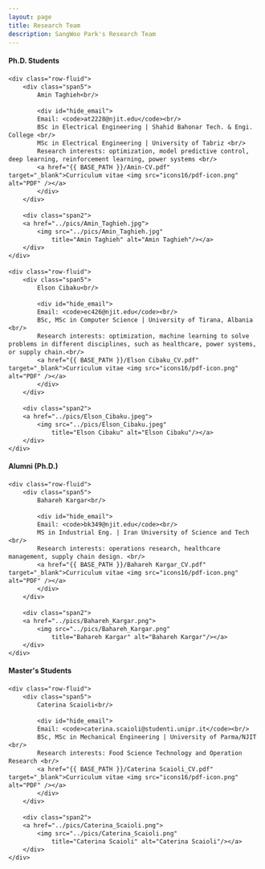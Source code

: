 ```yaml
---
layout: page
title: Research Team 
description: SangWoo Park's Research Team 
---
```


<div class="container">
<h4><a name="phd"></a>Ph.D. Students</h4>

	<div class="row-fluid">
        <div class="span5">
            Amin Taghieh<br/>

            <div id="hide_email">
            Email: <code>at2228@njit.edu</code><br/>
			BSc in Electrical Engineering | Shahid Bahonar Tech. & Engi. College <br/> 
			MSc in Electrical Engineering | University of Tabriz <br/>
			Research interests: optimization, model predictive control, deep learning, reinforcement learning, power systems <br/>
            <a href="{{ BASE_PATH }}/Amin-CV.pdf" target="_blank">Curriculum vitae <img src="icons16/pdf-icon.png" alt="PDF" /></a>
            </div>
        </div>	

        <div class="span2">
		<a href="../pics/Amin_Taghieh.jpg">
			<img src="../pics/Amin_Taghieh.jpg"
				title="Amin Taghieh" alt="Amin Taghieh"/></a>
		</div>
    </div>
	
    <div class="row-fluid">
        <div class="span5">
            Elson Cibaku<br/>

            <div id="hide_email">
            Email: <code>ec426@njit.edu</code><br/>
			BSc, MSc in Computer Science | University of Tirana, Albania <br/>
			Research interests: optimization, machine learning to solve problems in different disciplines, such as healthcare, power systems, or supply chain.<br/>
            <a href="{{ BASE_PATH }}/Elson Cibaku_CV.pdf" target="_blank">Curriculum vitae <img src="icons16/pdf-icon.png" alt="PDF" /></a>
            </div>
        </div>	

        <div class="span2">
		<a href="../pics/Elson_Cibaku.jpeg">
			<img src="../pics/Elson_Cibaku.jpeg"
				title="Elson Cibaku" alt="Elson Cibaku"/></a>
		</div>
    </div>
</div>

<div class="container">
<h4><a name="alumni"></a>Alumni (Ph.D.)</h4>
	
	<div class="row-fluid">
        <div class="span5">
            Bahareh Kargar<br/>

            <div id="hide_email">
            Email: <code>bk349@njit.edu</code><br/>
			MS in Industrial Eng. | Iran University of Science and Tech <br/>
            Research interests: operations research, healthcare management, supply chain design. <br/>
            <a href="{{ BASE_PATH }}/Bahareh Kargar_CV.pdf" target="_blank">Curriculum vitae <img src="icons16/pdf-icon.png" alt="PDF" /></a>
            </div>
        </div>
		
        <div class="span2">
		<a href="../pics/Bahareh_Kargar.png">
			<img src="../pics/Bahareh_Kargar.png"
				title="Bahareh Kargar" alt="Bahareh Kargar"/></a>
		</div>
    </div>
</div>

<div class="container">
<h4><a name="masters"></a>Master's Students</h4>

    <div class="row-fluid">
        <div class="span5">
            Caterina Scaioli<br/>

            <div id="hide_email">
            Email: <code>caterina.scaioli@studenti.unipr.it</code><br/>
			BSc, MSc in Mechanical Engineering | University of Parma/NJIT <br/>
			Research interests: Food Science Technology and Operation Research <br/>
            <a href="{{ BASE_PATH }}/Caterina Scaioli_CV.pdf" target="_blank">Curriculum vitae <img src="icons16/pdf-icon.png" alt="PDF" /></a>
            </div>
        </div>	

        <div class="span2">
		<a href="../pics/Caterina_Scaioli.png">
			<img src="../pics/Caterina_Scaioli.png"
				title="Caterina Scaioli" alt="Caterina Scaioli"/></a>
		</div>
    </div>
</div>

<style>
  .row-fluid {
    margin-bottom: 30px; /* Adjust the margin as needed */
   }
</style>